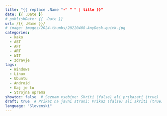 ```yaml
---
title: "{{ replace .Name "-" " " | title }}"
date: {{ .Date }}
# publishDate: {{ .Date }}
url: /{{ .Name }}/
# image: images/2024-thumbs/20220408-AnyDesk-quick.jpg
categories: 
  - kako
  - AST
  - AFT
  - ART
  - WIT
  - zdravje
tags: 
  - Windows
  - Linux
  - Ubuntu
  - Android
  - Kaj je to
  - Strojna oprema
showtoc: false  # Seznam vsebine: Skriti (false) ali prikazati (true)
draft: true  # Prikaz na javni strani: Prikaz (false) ali skriti (true)
language: "Slovenski"
---
```




<!--*(Kliknite/tapnite na posamezni korak ali trikotnik za skriti ali prikazati podrobnosti (slika, informacije, ...))*

{{< collapse summary="**Korak 1:** TEXTHERE" openByDefault=true >}}

   

{{< /collapse >}}

*(Ta vodič je bil narejen na 64-bitnem Windows 11 24H2)*

[]( "Kliknite/tapnite da odprete spletno stran!")
![](/images/social-logos/X.png)

## Video verzija

{{< youtube "" >}}-->